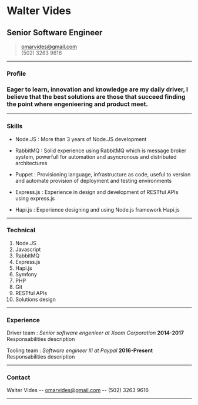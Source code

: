 # Walter Vides
## Senior Software Engineer

> [omarvides@gmail.com](omarvides@gmail.com)  
> (502) 3263 9616


------

### Profile

### Eager to learn, innovation and knowledge are my daily driver, I believe that the best solutions are those that succeed finding the point where engenieering and product meet.
------

### Skills

* Node.JS
  : More than 3 years of Node.JS development

* RabbitMQ
  : Solid experience using RabbitMQ which is message broker system, powerfull for automation and asyncronous and distributed architectures

* Puppet
  : Provisioning language, infrastructure as code, useful to version and automate provision of deployment and testing environments

* Express.js
  : Experience in design and development of RESTful APIs using express.js

* Hapi.js
  : Experience designing and using Node.js framework Hapi.js

-------

### Technical

1. Node.JS
1. Javascript
1. RabbitMQ
1. Express.js
1. Hapi.js
1. Symfony
1. PHP
1. Git
1. RESTful APIs 
1. Solutions design

------

### Experience

Driver team
: *Senior software engenieer at Xoom Corporation*
  __2014-2017__
  Responsabilities description

Tooling team
: *Software engineer III at Paypal*
  __2016-Present__
  Responsabilities description

------

### Contact

Walter Vides -- [omarvides@gmail.com](omarvides@gmail.com) -- (502) 3263 9616

------